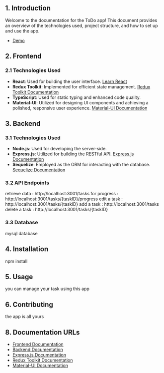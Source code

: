 ## **1. Introduction**

Welcome to the documentation for the ToDo app! This document provides an overview of the technologies used, project structure, and how to set up and use the app.
- [Demo](https://youtu.be/GoK9MJwVJLc)
## **2. Frontend**

### **2.1 Technologies Used**

- **React**: Used for building the user interface. [Learn React](https://react.dev/learn)
- **Redux Toolkit**: Implemented for efficient state management. [Redux Toolkit Documentation](https://redux-toolkit.js.org/introduction/getting-started)
- **TypeScript**: Used for static typing and enhanced code quality.
- **Material-UI**: Utilized for designing UI components and achieving a polished, responsive user experience. [Material-UI Documentation](https://mui.com/material-ui/)

## **3. Backend**

### **3.1 Technologies Used**

- **Node.js**: Used for developing the server-side.
- **Express.js**: Utilized for building the RESTful API. [Express.js Documentation](https://expressjs.com/en/starter/installing.html)
- **Sequelize**: Employed as the ORM for interacting with the database. [Sequelize Documentation](https://sequelize.org/)

### **3.2 API Endpoints**
retrieve data : http://localhost:3001/tasks
for progress : http://localhost:3001/tasks/{taskID}/progress
edit a task : http://localhost:3001/tasks/{taskID}
add a task : http://localhost:3001/tasks
delete a task : http://localhost:3001/tasks/{taskID}
### **3.3 Database**

mysql database

## **4. Installation**

npm install

## **5. Usage**

you can manage your task using this app 

## **6. Contributing**

the app is all yours


## **8. Documentation URLs**

- [Frontend Documentation](https://react.dev/learn)
- [Backend Documentation](https://sequelize.org/)
- [Express.js Documentation](https://expressjs.com/en/starter/installing.html)
- [Redux Toolkit Documentation](https://redux-toolkit.js.org/introduction/getting-started)
- [Material-UI Documentation](https://mui.com/material-ui/)
